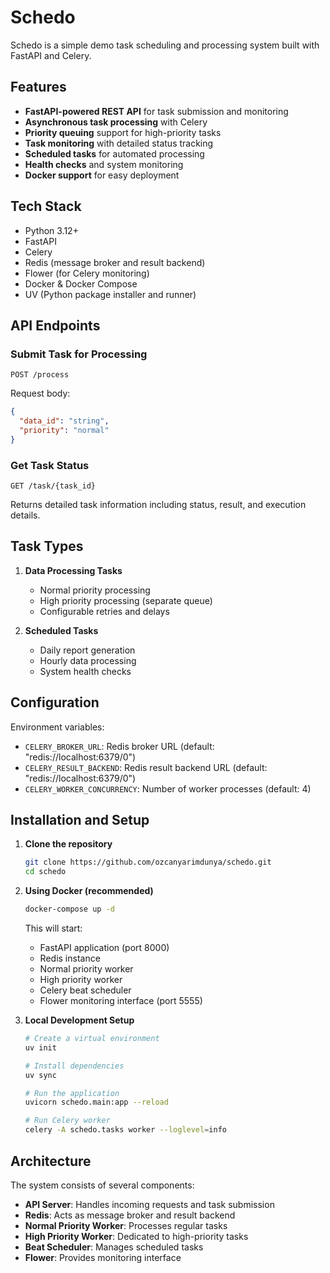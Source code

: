 # Schedo

Schedo is a simple demo task scheduling and processing system built with FastAPI and Celery.

## Features

- **FastAPI-powered REST API** for task submission and monitoring
- **Asynchronous task processing** with Celery
- **Priority queuing** support for high-priority tasks
- **Task monitoring** with detailed status tracking
- **Scheduled tasks** for automated processing
- **Health checks** and system monitoring
- **Docker support** for easy deployment

## Tech Stack

- Python 3.12+
- FastAPI
- Celery
- Redis (message broker and result backend)
- Flower (for Celery monitoring)
- Docker & Docker Compose
- UV (Python package installer and runner)

## API Endpoints

### Submit Task for Processing

```http
POST /process
```

Request body:

```json
{
  "data_id": "string",
  "priority": "normal"
}
```

### Get Task Status

```http
GET /task/{task_id}
```

Returns detailed task information including status, result, and execution details.

## Task Types

1. **Data Processing Tasks**
    - Normal priority processing
    - High priority processing (separate queue)
    - Configurable retries and delays

2. **Scheduled Tasks**
    - Daily report generation
    - Hourly data processing
    - System health checks

## Configuration

Environment variables:

- `CELERY_BROKER_URL`: Redis broker URL (default: "redis://localhost:6379/0")
- `CELERY_RESULT_BACKEND`: Redis result backend URL (default: "redis://localhost:6379/0")
- `CELERY_WORKER_CONCURRENCY`: Number of worker processes (default: 4)

## Installation and Setup

1. **Clone the repository**
   ```bash
   git clone https://github.com/ozcanyarimdunya/schedo.git
   cd schedo
   ```

2. **Using Docker (recommended)**
   ```bash
   docker-compose up -d
   ```
   This will start:
    - FastAPI application (port 8000)
    - Redis instance
    - Normal priority worker
    - High priority worker
    - Celery beat scheduler
    - Flower monitoring interface (port 5555)

3. **Local Development Setup**
   ```bash
   # Create a virtual environment
   uv init
   
   # Install dependencies
   uv sync
   
   # Run the application
   uvicorn schedo.main:app --reload
   
   # Run Celery worker
   celery -A schedo.tasks worker --loglevel=info
   ```

## Architecture

The system consists of several components:

- **API Server**: Handles incoming requests and task submission
- **Redis**: Acts as message broker and result backend
- **Normal Priority Worker**: Processes regular tasks
- **High Priority Worker**: Dedicated to high-priority tasks
- **Beat Scheduler**: Manages scheduled tasks
- **Flower**: Provides monitoring interface
